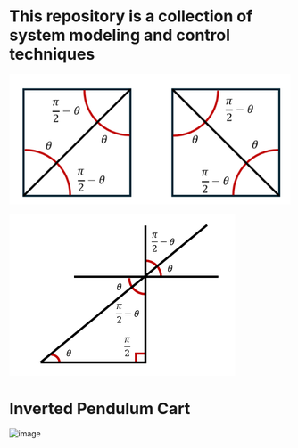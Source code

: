 # This repository is a collection of system modeling and control techniques
![image](https://github.com/Tolemy21/Control-Systems/blob/main/Media/Angles%20Part%201.PNG)

![image](https://github.com/Tolemy21/Control-Systems/blob/main/Media/Angles%20Part%202.PNG)

# Inverted Pendulum Cart
![image](https://github.com/tnibi/Control-Systems/blob/main/Media/Inverted%20Pendulum%20Cart%20Media/2DOF_Inverted%20Pendulum_Cart.PNG)
